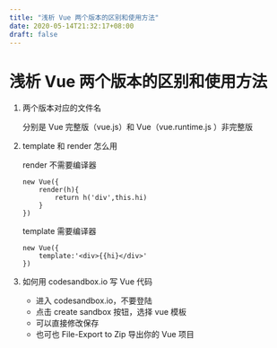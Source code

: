 ```yaml
---
title: "浅析 Vue 两个版本的区别和使用方法"
date: 2020-05-14T21:32:17+08:00
draft: false
---
```


# 浅析 Vue 两个版本的区别和使用方法

1. 两个版本对应的文件名

   分别是 Vue 完整版（vue.js）和 Vue（vue.runtime.js ）非完整版

2. template 和 render 怎么用

   render 不需要编译器

   ```
   new Vue({
       render(h){
           return h('div',this.hi)
       }
   })

   ```

   template 需要编译器

   ```
   new Vue({
       template:'<div>{{hi}</div>'
   })
   ```

3. 如何用 codesandbox.io 写 Vue 代码
   - 进入 codesandbox.io，不要登陆
   - 点击 create sandbox 按钮，选择 vue 模板
   - 可以直接修改保存
   - 也可也 File-Export to Zip 导出你的 Vue 项目
